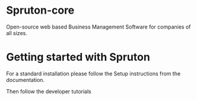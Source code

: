 # Spruton-core
Open-source web based Business Management Software for companies of all sizes.

# Getting started with Spruton
For a standard installation please follow the Setup instructions from the documentation.

Then follow the developer tutorials
